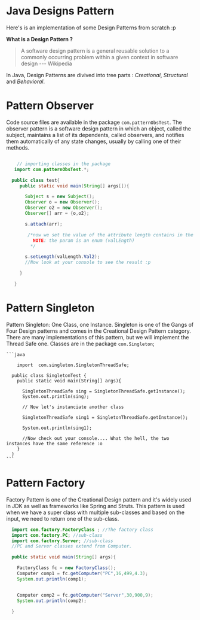 # Java Designs Pattern

Here's is an implementation of some Design Patterns from scratch :p

__What is a Design Pattern ?__
   > A software design pattern is a general reusable solution to a commonly occurring problem within a given context in software design --- Wikipedia

In Java, Design Patterns are divived into tree parts : *Creational*, *Structural* and *Behavioral*.

# Pattern Observer
  Code source files are available in the package `com.patternObsTest`.
  The observer pattern is a software design pattern in which an object, called the subject, maintains a list of its dependents, called observers, and notifies them automatically of any state changes, usually by calling one of their methods.

  ```java

      // importing classes in the package
     import com.patternObsTest.*;

    public class test{
       public static void main(String[] args[]){

         Subject s = new Subject();
         Observer o = new Observer();
         Observer o2 = new Observer();
         Observer[] arr = {o,o2};

         s.attach(arr);

          /*now we set the value of the attribute length contains in the Subject.
            NOTE: the param is an enum (valLEngth)
           */

         s.setLength(valLength.Val2);
         //Now look at your console to see the result :p

       }

     }
  ```

# Pattern Singleton
Pattern Singleton: One Class, one Instance.
    Singleton is one of the Gangs of Four Design patterns and comes in the Creational Design Pattern category.
There are many implementations of this pattern, but we will implement the Thread Safe one.
Classes are in the package `com.Singleton`;

    ```java

        import  com.singleton.SingletonThreadSafe;

      public class SingletonTest {
        public static void main(String[] args){

          SingletonThreadSafe sing = SingletonThreadSafe.getInstance();
          System.out.println(sing);

          // Now let's instanciate another class

          SingletonThreadSafe sing1 = SingletonThreadSafe.getInstance();

          System.out.println(sing1);

          //Now check out your console.... What the hell, the two instances have the same reference :o
        }
      }
    ```
# Pattern Factory

  Factory Pattern is one of the Creational Design pattern and it's widely used in  JDK as well as frameworks like
Spring and Struts.
This pattern is used when we have a super class with multiple sub-classes and based on the input, we need to return one of the sub-class.

  ```java
    import com.factory.FactoryClass ; //The factory class
    import com.factory.PC; //sub-class
    import com.factory.Server; //sub-class
    //PC and Server classes extend from Computer.

    public static void main(String[] args){

      FactoryClass fc = new FactoryClass();
      Computer comp1 = fc.getComputer("PC",16,499,4.3);
      System.out.println(comp1);


      Computer comp2 = fc.getComputer("Server",30,900,9);
      System.out.println(comp2);

    }
